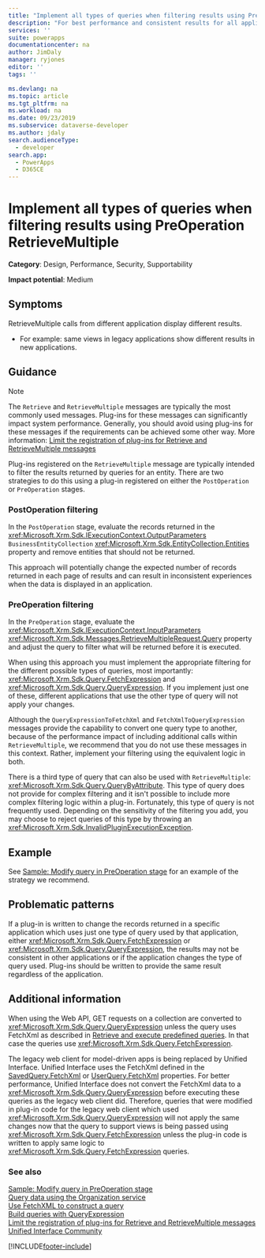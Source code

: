 ```yaml
---
title: "Implement all types of queries when filtering results using PreOperation RetrieveMultiple | MicrosoftDocs"
description: "For best performance and consistent results for all applications you must implement filtering for all types of queries that can be used with plug-ins that are registered for the PreOperation stage of RetrieveMultiple"
services: ''
suite: powerapps
documentationcenter: na
author: JimDaly
manager: ryjones
editor: ''
tags: ''

ms.devlang: na
ms.topic: article
ms.tgt_pltfrm: na
ms.workload: na
ms.date: 09/23/2019
ms.subservice: dataverse-developer
ms.author: jdaly
search.audienceType: 
  - developer
search.app: 
  - PowerApps
  - D365CE
---
```

# Implement all types of queries when filtering results using PreOperation RetrieveMultiple



**Category**: Design, Performance, Security, Supportability

**Impact potential**: Medium

<a name='symptoms'></a>

## Symptoms

RetrieveMultiple calls from different application display different results.

- For example: same views in legacy applications show different results in new applications.

<a name='guidance'></a>

## Guidance

> [!NOTE]
> The `Retrieve` and `RetrieveMultiple` messages are typically the most commonly used messages. Plug-ins for these messages can significantly impact system performance. Generally, you should avoid using plug-ins for these messages if the requirements can be achieved some other way. More information: [Limit the registration of plug-ins for Retrieve and RetrieveMultiple messages](limit-registration-plugins-retrieve-retrievemultiple.md)

Plug-ins registered on the `RetrieveMultiple` message are typically intended to filter the results returned by queries for an entity. There are two strategies to do this using a plug-in registered on either the `PostOperation` or `PreOperation` stages.

### PostOperation filtering

In the `PostOperation` stage, evaluate the records returned in the <xref:Microsoft.Xrm.Sdk.IExecutionContext.OutputParameters> `BusinessEntityCollection` <xref:Microsoft.Xrm.Sdk.EntityCollection.Entities> property and remove entities that should not be returned.

This approach will potentially change the expected number of records returned in each page of results and can result in inconsistent experiences when the data is displayed in an application.

### PreOperation filtering

In the `PreOperation` stage, evaluate the <xref:Microsoft.Xrm.Sdk.IExecutionContext.InputParameters>  <xref:Microsoft.Xrm.Sdk.Messages.RetrieveMultipleRequest.Query> property and adjust the query to filter what will be returned before it is executed.

When using this approach you must implement the appropriate filtering for the different possible types of queries, most importantly: <xref:Microsoft.Xrm.Sdk.Query.FetchExpression> and <xref:Microsoft.Xrm.Sdk.Query.QueryExpression>. If you implement just one of these, different applications that use the other type of query will not apply your changes.

Although the `QueryExpressionToFetchXml` and `FetchXmlToQueryExpression` messages provide the capability to convert one query type to another, because of the performance impact of including additional calls within `RetrieveMultiple`, we recommend that you do not use these messages in this context. Rather, implement your filtering using the equivalent logic in both. 

There is a third type of query that can also be used with `RetrieveMultiple`: <xref:Microsoft.Xrm.Sdk.Query.QueryByAttribute>. This type of query does not provide for complex filtering and it isn't possible to include more complex filtering logic within a plug-in. Fortunately, this type of query is not frequently used. Depending on the sensitivity of the filtering you add, you may choose to reject queries of this type by throwing an <xref:Microsoft.Xrm.Sdk.InvalidPluginExecutionException>.

## Example

See [Sample: Modify query in PreOperation stage](../../org-service/samples/modify-query-preoperation-stage.md) for an example of the strategy we recommend.

## Problematic patterns

If a plug-in is written to change the records returned in a specific application which uses just one type of query used by that application, either <xref:Microsoft.Xrm.Sdk.Query.FetchExpression> or <xref:Microsoft.Xrm.Sdk.Query.QueryExpression>, the results may not be consistent in other applications or if the application changes the type of query used. Plug-ins should be written to provide the same result regardless of the application.

<a name='additional'></a>

## Additional information

When using the Web API, GET requests on a collection are converted to <xref:Microsoft.Xrm.Sdk.Query.QueryExpression> unless the query uses FetchXml as described in [Retrieve and execute predefined queries](../../webapi/retrieve-and-execute-predefined-queries.md). In that case the queries use <xref:Microsoft.Xrm.Sdk.Query.FetchExpression>.

The legacy web client for model-driven apps is being replaced by Unified Interface. Unified Interface uses the FetchXml defined in the [SavedQuery.FetchXml](../../reference/entities/savedquery.md#BKMK_FetchXml) or [UserQuery.FetchXml](../../reference/entities/userquery.md#BKMK_FetchXml) properties. For better performance, Unified Interface does not convert the FetchXml data to a <xref:Microsoft.Xrm.Sdk.Query.QueryExpression> before executing these queries as the legacy web client did. Therefore, queries that were modified in plug-in code for the legacy web client which used  <xref:Microsoft.Xrm.Sdk.Query.QueryExpression> will not apply the same changes now that the query to support views is being passed using <xref:Microsoft.Xrm.Sdk.Query.FetchExpression> unless the plug-in code is written to apply same logic to <xref:Microsoft.Xrm.Sdk.Query.FetchExpression> queries. 

<a name='seealso'></a>

### See also

[Sample: Modify query in PreOperation stage](../../org-service/samples/modify-query-preoperation-stage.md)<br />
[Query data using the Organization service](../../org-service/entity-operations-query-data.md)<br />
[Use FetchXML to construct a query](../../use-fetchxml-construct-query.md)<br />
[Build queries with QueryExpression](../../org-service/build-queries-with-queryexpression.md)<br />
[Limit the registration of plug-ins for Retrieve and RetrieveMultiple messages](limit-registration-plugins-retrieve-retrievemultiple.md)<br />
[Unified Interface Community](https://community.dynamics.com/365/unified-interface/)

[!INCLUDE[footer-include](../../../../includes/footer-banner.md)]